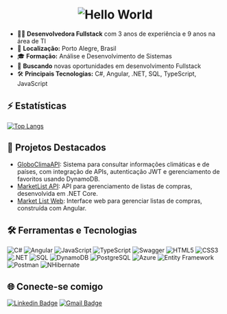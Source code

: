 <h1 align="center">
  <img src="https://readme-typing-svg.herokuapp.com?font=Fira+Code&size=28&duration=3000&pause=1000&color=00F709&center=true&vCenter=true&width=435&lines=HELLO+WORLD!" alt="Hello World">
</h1>
<ul>
  <li>👩‍💻 <strong>Desenvolvedora Fullstack</strong> com 3 anos de experiência e 9 anos na área de TI</li>
  <li>🏡 <strong>Localização:</strong> Porto Alegre, Brasil</li>
  <li>🎓 <strong>Formação:</strong> Análise e Desenvolvimento de Sistemas</li>
  <li>🌱 <strong>Buscando</strong> novas oportunidades em desenvolvimento Fullstack</li>
  <li>🛠️ <strong>Principais Tecnologias:</strong> C#, Angular, .NET, SQL, TypeScript, JavaScript</li>
</ul>

## ⚡ Estatísticas

[![Top Langs](https://github-readme-stats.vercel.app/api/top-langs/?username=CrisFro&layout=compact&theme=radical)](https://github.com/CrisFro)

## 🚀 Projetos Destacados

- [GloboClimaAPI](https://github.com/CrisFro/GloboClimaAPI): Sistema para consultar informações climáticas e de países, com integração de APIs, autenticação JWT e gerenciamento de favoritos usando DynamoDB.
- [MarketList API](https://github.com/CrisFro/MarketList-Api): API para gerenciamento de listas de compras, desenvolvida em .NET Core.
- [Market List Web](https://github.com/CrisFro/Market-List-Web): Interface web para gerenciar listas de compras, construída com Angular.

## 🛠️ Ferramentas e Tecnologias
![C#](https://img.shields.io/badge/-C%23-05122A?style=flat&logo=csharp&logoColor=239120)
![Angular](https://img.shields.io/badge/-Angular-05122A?style=flat&logo=angular&logoColor=DD0031)
![JavaScript](https://img.shields.io/badge/-JavaScript-05122A?style=flat&logo=javascript)
![TypeScript](https://img.shields.io/badge/-TypeScript-05122A?style=flat&logo=typescript&logoColor=3178C6)
![Swagger](https://img.shields.io/badge/-Swagger-05122A?style=flat&logo=swagger)
![HTML5](https://img.shields.io/badge/-HTML5-05122A?style=flat&logo=html5)
![CSS3](https://img.shields.io/badge/-CSS3-05122A?style=flat&logo=css3&logoColor=1572B6)
![.NET](https://img.shields.io/badge/-.NET-05122A?style=flat&logo=.net)
![SQL](https://img.shields.io/badge/-SQL-05122A?style=flat&logo=postgresql)
![DynamoDB](https://img.shields.io/badge/-DynamoDB-05122A?style=flat&logo=amazon-dynamodb)
![PostgreSQL](https://img.shields.io/badge/-PostgreSQL-05122A?style=flat&logo=postgresql&logoColor=336791)
![Azure](https://img.shields.io/badge/-Azure-05122A?style=flat&logo=microsoft-azure)
![Entity Framework](https://img.shields.io/badge/-Entity%20Framework-05122A?style=flat&logo=entity-framework)
![Postman](https://img.shields.io/badge/-Postman-05122A?style=flat&logo=postman)
![NHibernate](https://img.shields.io/badge/-NHibernate-05122A?style=flat&logo=nhibernate)

## 🌐 Conecte-se comigo
[![Linkedin Badge](https://img.shields.io/badge/-Cristiane%20Fr%C3%B6hlich-blue?style=flat-square&logo=Linkedin&logoColor=white&link=https://www.linkedin.com/in/cristiane-fr%C3%B6hlich-93298781/)](https://www.linkedin.com/in/cristiane-fr%C3%B6hlich-93298781/)
[![Gmail Badge](https://img.shields.io/badge/-cristianegf1989@gmail.com-c14438?style=flat-square&logo=Gmail&logoColor=white&link=mailto:cristianegf1989@gmail.com)](mailto:cristianegf1989@gmail.com)

